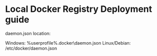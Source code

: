 # Local Docker Registry Deployment guide

daemon.json location:

Windows: %userprofile%\.docker\daemon.json
Linux/Debian: /etc/docker/daemon.json